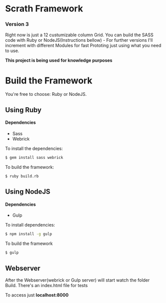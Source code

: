 # Scrath Framework
### Version 3

Right now is just a 12 custumizable column Grid. You can build the SASS code with Ruby or NodeJS(Instructions bellow) - For further versions I'll increment with different Modules for fast Prototing just using what you need to use.

**This project is being used for knowledge purposes**

# Build the Framework
You're free to choose: Ruby or NodeJS.

## Using Ruby
#### Dependencies
* Sass
* Webrick

To install the dependencies:
```bash
$ gem install sass webrick
```

To build the framework:
```bash
$ ruby build.rb
```

## Using NodeJS
#### Dependencies
* Gulp

To install dependencies:
```bash
$ npm install -g gulp
```
To build the framework
```bash
$ gulp
```

## Webserver
After the Webserver(webrick or Gulp server) will start watch the folder Build. There's an index.html file for tests

To access just **localhost:8000**
